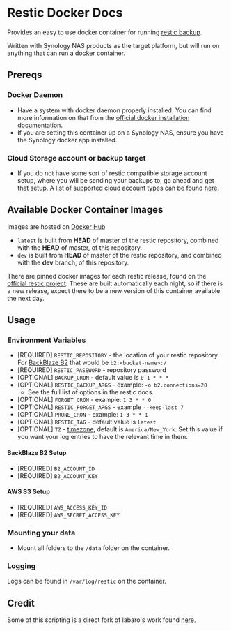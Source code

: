 # Restic Docker Docs

Provides an easy to use docker container for running [restic backup](https://github.com/restic/restic).

Written with Synology NAS products as the target platform, but will run on anything that can run a docker container.

## Prereqs

### Docker Daemon

+ Have a system with docker daemon properly installed. You can find more information on that from the [official docker installation documentation](https://docs.docker.com/install/).
+ If you are setting this container up on a Synology NAS, ensure you have the Synology docker app installed.

### Cloud Storage account or backup target

+ If you do not have some sort of restic compatible storage account setup, where you will be sending your backups to, go ahead and get that setup. A list of supported cloud account types can be found [here](https://restic.readthedocs.io/en/stable/030_preparing_a_new_repo.html).

## Available Docker Container Images

Images are hosted on [Docker Hub](https://cloud.docker.com/u/csumpter/repository/docker/csumpter/restic-docker)

+ `latest` is built from __HEAD__ of master of the restic repository, combined with the __HEAD__ of master, of this repository.
+ `dev` is built from __HEAD__ of master of the restic repository, and combined with the __dev__ branch, of this repository.

There are pinned docker images for each restic release, found on the [official restic project](https://github.com/restic/restic/releases). These are built automatically each night, so if there is a new release, expect there to be a new version of this container available the next day.

## Usage

### Environment Variables

* [REQUIRED] `RESTIC_REPOSITORY` - the location of your restic repository. For [BackBlaze B2](https://www.backblaze.com/b2/cloud-storage.html) that would be `b2:<bucket-name>:/`
* [REQUIRED] `RESTIC_PASSWORD` - repository password
* [OPTIONAL] `BACKUP_CRON` - default value is `0 1 * * *`
* [OPTIONAL] `RESTIC_BACKUP_ARGS` - example: `-o b2.connections=20`
	* See the full list of options in the restic docs.
* [OPTIONAL] `FORGET_CRON` - example: `1 3 * * 0`
* [OPTIONAL] `RESTIC_FORGET_ARGS` - example `--keep-last 7`
* [OPTIONAL] `PRUNE_CRON` - example: `1 3 * * 1`
* [OPTIONAL] `RESTIC_TAG` - default value is `latest`
* [OPTIONAL] `TZ` - [timezone](https://en.wikipedia.org/wiki/List_of_tz_database_time_zones), default is `America/New_York`. Set this value if you want your log entries to have the relevant time in them.

#### BackBlaze B2 Setup

* [REQUIRED] `B2_ACCOUNT_ID`
* [REQUIRED] `B2_ACCOUNT_KEY`

#### AWS S3 Setup

* [REQUIRED] `AWS_ACCESS_KEY_ID`
* [REQUIRED] `AWS_SECRET_ACCESS_KEY`

### Mounting your data

* Mount all folders to the `/data` folder on the container.

### Logging

Logs can be found in `/var/log/restic` on the container.

## Credit

Some of this scripting is a direct fork of labaro's work found [here](https://github.com/lobaro/restic-backup-docker).

